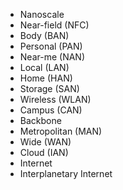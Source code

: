 * Nanoscale
* Near-field (NFC)  
* Body (BAN)
* Personal (PAN) 
* Near-me (NAN)
* Local (LAN) 
* Home (HAN)
* Storage (SAN)
* Wireless (WLAN)
* Campus (CAN)
* Backbone
* Metropolitan (MAN)
* Wide (WAN)
* Cloud (IAN)
* Internet 
* Interplanetary Internet 

